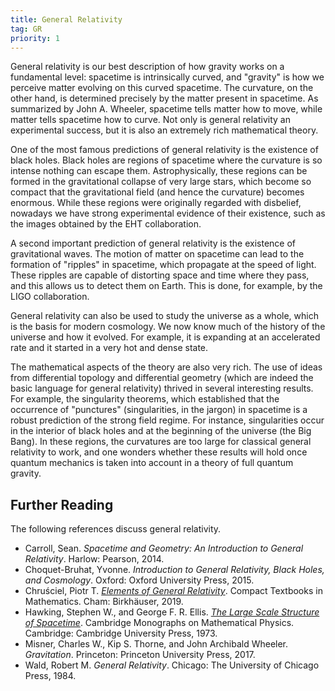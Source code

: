```yaml
---
title: General Relativity
tag: GR
priority: 1
---
```


General relativity is our best description of how gravity works on a fundamental level: spacetime is intrinsically curved, and "gravity" is how we perceive matter evolving on this curved spacetime. The curvature, on the other hand, is determined precisely by the matter present in spacetime. As summarized by John A. Wheeler, spacetime tells matter how to move, while matter tells spacetime how to curve. Not only is general relativity an experimental success, but it is also an extremely rich mathematical theory. 

One of the most famous predictions of general relativity is the existence of black holes. Black holes are regions of spacetime where the curvature is so intense nothing can escape them. Astrophysically, these regions can be formed in the gravitational collapse of very large stars, which become so compact that the gravitational field (and hence the curvature) becomes enormous. While these regions were originally regarded with disbelief, nowadays we have strong experimental evidence of their existence, such as the images obtained by the EHT collaboration. 

A second important prediction of general relativity is the existence of gravitational waves. The motion of matter on spacetime can lead to the formation of "ripples" in spacetime, which propagate at the speed of light. These ripples are capable of distorting space and time where they pass, and this allows us to detect them on Earth. This is done, for example, by the LIGO collaboration. 

General relativity can also be used to study the universe as a whole, which is the basis for modern cosmology. We now know much of the history of the universe and how it evolved. For example, it is expanding at an accelerated rate and it started in a very hot and dense state. 

The mathematical aspects of the theory are also very rich. The use of ideas from differential topology and differential geometry (which are indeed the basic language for general relativity) thrived in several interesting results. For example, the singularity theorems, which established that the occurrence of "punctures" (singularities, in the jargon) in spacetime is a robust prediction of the strong field regime. For instance, singularities occur in the interior of black holes and at the beginning of the universe (the Big Bang). In these regions, the curvatures are too large for classical general relativity to work, and one wonders whether these results will hold once quantum mechanics is taken into account in a theory of full quantum gravity. 

## Further Reading
The following references discuss general relativity.
* Carroll, Sean. _Spacetime and Geometry: An Introduction to General Relativity_. Harlow: Pearson, 2014.
* Choquet-Bruhat, Yvonne. _Introduction to General Relativity, Black Holes, and Cosmology_. Oxford: Oxford University Press, 2015.
* Chruściel, Piotr T. [_Elements of General Relativity_](https://doi.org/10.1007/978-3-030-28416-9). Compact Textbooks in Mathematics. Cham: Birkhäuser, 2019.
* Hawking, Stephen W., and George F. R. Ellis. [_The Large Scale Structure of Spacetime_](https://doi.org/10.1017/CBO9780511524646). Cambridge Monographs on Mathematical Physics. Cambridge: Cambridge University Press, 1973.
* Misner, Charles W., Kip S. Thorne, and John Archibald Wheeler. _Gravitation_. Princeton: Princeton University Press, 2017.
* Wald, Robert M. _General Relativity_. Chicago: The University of Chicago Press, 1984.
